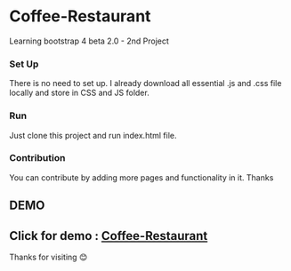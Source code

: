 # Coffee-Restaurant
Learning bootstrap 4 beta 2.0 - 2nd Project

### Set Up
There is no need to set up. I already download all essential .js and .css file locally and store in CSS and JS folder.

### Run
Just clone this project and run index.html file.

### Contribution
You can contribute by adding more pages and functionality in it. Thanks

## DEMO
 Click for demo : [Coffee-Restaurant](https://rakeshec005.github.io/coffee_restaurant/)
---

Thanks for visiting 😊
